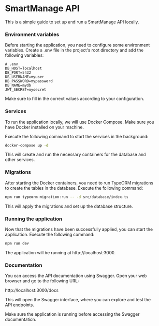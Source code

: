 # SmartManage API

This is a simple guide to set up and run a SmartManage API locally.

### Environment variables
Before starting the application, you need to configure some environment variables. Create a .env file in the project's root directory and add the following variables:
```dosini
# .env
DB_HOST=localhost
DB_PORT=5432
DB_USERNAME=myuser
DB_PASSWORD=mypassword
DB_NAME=mydb
JWT_SECRET=mysecret
```
Make sure to fill in the correct values according to your configuration.

### Services
To run the application locally, we will use Docker Compose. Make sure you have Docker installed on your machine.

Execute the following command to start the services in the background:

```bash
docker-compose up -d
```
This will create and run the necessary containers for the database and other services.

### Migrations
After starting the Docker containers, you need to run TypeORM migrations to create the tables in the database. Execute the following command:
```bash
npm run typeorm migration:run -- -d src/database/index.ts
```
This will apply the migrations and set up the database structure.

### Running the application
Now that the migrations have been successfully applied, you can start the application. Execute the following command:
```bash
npm run dev
```
The application will be running at http://localhost:3000.

### Documentation
You can access the API documentation using Swagger. Open your web browser and go to the following URL:

http://localhost:3000/docs

This will open the Swagger interface, where you can explore and test the API endpoints.

Make sure the application is running before accessing the Swagger documentation.
